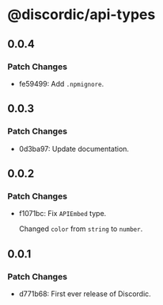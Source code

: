 # @discordic/api-types

## 0.0.4

### Patch Changes

- fe59499: Add `.npmignore`.

## 0.0.3

### Patch Changes

- 0d3ba97: Update documentation.

## 0.0.2

### Patch Changes

- f1071bc: Fix `APIEmbed` type.

  Changed `color` from `string` to `number`.

## 0.0.1

### Patch Changes

- d771b68: First ever release of Discordic.
